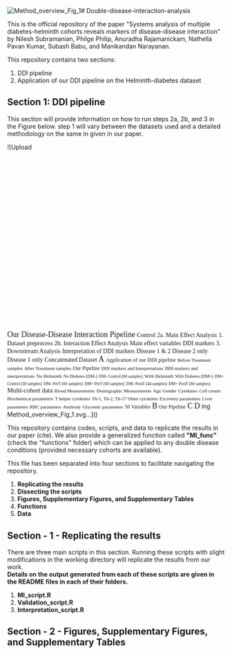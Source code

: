 ![Method_overview_Fig_1](https://github.com/BIRDSgroup/Double-disease-interaction-analysis-/assets/60778368/451a72fd-bb1a-4b41-9149-95b88a4140d2)# Double-disease-interaction-analysis

This is the official repository of the paper "Systems analysis of multiple diabetes-helminth cohorts reveals
markers of disease-disease interaction" by Nilesh Subramanian, Philge Philip, Anuradha Rajamanickam, Nathella Pavan
Kumar, Subash Babu, and Manikandan Narayanan.


This repository contains two sections:

1. DDI pipeline
2. Application of our DDI pipeline on the Helminth-diabetes dataset 

## Section 1: DDI pipeline 
This section will provide information on how to run steps 2a, 2b, and 3 in the Figure below. step 1 will vary between the datasets used and a detailed methodology on the same in given in our paper.

![Upload<?xml version="1.0" encoding="utf-8"?>
<!-- Generator: Adobe Illustrator 28.1.0, SVG Export Plug-In . SVG Version: 6.00 Build 0)  -->
<svg version="1.1" id="Layer_1" xmlns="http://www.w3.org/2000/svg" xmlns:xlink="http://www.w3.org/1999/xlink" x="0px" y="0px"
	 viewBox="0 0 762.28 584.46" style="enable-background:new 0 0 762.28 584.46;" xml:space="preserve">
<style type="text/css">
	.st0{fill:#ED1C24;}
	.st1{font-family:'MyriadPro-Regular';}
	.st2{font-size:18px;}
	.st3{fill:#FBB040;stroke:#000000;stroke-miterlimit:10;}
	.st4{font-size:14px;}
	.st5{fill:none;stroke:#000000;stroke-miterlimit:10;}
	.st6{fill:#00AEEF;stroke:#000000;stroke-miterlimit:10;}
	.st7{fill:#FFF200;stroke:#000000;stroke-miterlimit:10;}
	.st8{fill:#00A651;stroke:#000000;stroke-miterlimit:10;}
	.st9{stroke:#000000;stroke-width:2;stroke-miterlimit:10;}
	.st10{font-size:12.594px;}
	.st11{font-size:11px;}
	.st12{font-size:12.2023px;}
	.st13{fill:none;stroke:#000000;stroke-width:2;stroke-miterlimit:10;}
	.st14{fill:#FFFFFF;stroke:#ED1C24;stroke-miterlimit:10;}
	.st15{fill:#FFFFFF;stroke:#00AEEF;stroke-miterlimit:10;}
	.st16{fill:#FFFFFF;stroke:#00A651;stroke-miterlimit:10;}
	.st17{fill:#FFFFFF;stroke:#662D91;stroke-miterlimit:10;}
	.st18{fill:#FFFFFF;stroke:#F15A29;stroke-miterlimit:10;}
	.st19{font-size:11.2314px;}
	.st20{font-size:10.0144px;}
	.st21{font-size:9.5467px;}
	.st22{fill:none;}
	.st23{font-size:15px;}
	.st24{clip-path:url(#SVGID_00000055687407326841947020000006527383700200356793_);}
	.st25{stroke:#000000;stroke-miterlimit:10;}
	.st26{font-size:12px;}
</style>
<text transform="matrix(1 0 0 1 31.2012 61.8713)" class="st0 st1 st2">Our Disease-Disease Interaction Pipeline</text>
<g>
	<rect y="87.4" class="st3" width="87.57" height="29.39"/>
	<text transform="matrix(1 0 0 1 18.1539 106.873)" class="st1 st4">Control</text>
	<rect x="136.31" y="161.27" class="st5" width="103.95" height="43.97"/>
	<text transform="matrix(1 0 0 1 143.1162 264.0852)"><tspan x="0" y="0" class="st1 st4">2a. Main Effect</tspan><tspan x="17.23" y="16.8" class="st1 st4"> Analysis</tspan></text>
	<g>
		<rect x="43.67" y="164.75" class="st3" width="48.04" height="14.13"/>
		<rect x="43.67" y="178.57" class="st6" width="48.04" height="14.13"/>
		<rect x="43.67" y="192.39" class="st7" width="48.04" height="14.13"/>
		<rect x="43.67" y="206.2" class="st8" width="48.04" height="14.13"/>
	</g>
	<text transform="matrix(1 0 0 1 151.4979 178.5688)"><tspan x="0" y="0" class="st1 st4">1.  Dataset </tspan><tspan x="-0.27" y="16.8" class="st1 st4">preprocess</tspan></text>
	<line class="st5" x1="310.83" y1="117.21" x2="310.83" y2="122.56"/>
	<line class="st5" x1="310.89" y1="122.56" x2="39.18" y2="122.56"/>
	<line class="st5" x1="39.37" y1="117.04" x2="39.37" y2="122.39"/>
	<g>
		<g>
			<line class="st5" x1="175.04" y1="122.73" x2="175.04" y2="150.13"/>
			<g>
				<path d="M175.04,156.16c-1.05-2.84-2.85-6.36-4.76-8.55l4.76,1.72l4.75-1.72C177.89,149.8,176.09,153.32,175.04,156.16z"/>
			</g>
		</g>
	</g>
	<rect x="130.76" y="414.76" class="st5" width="109.5" height="35.77"/>
	<text transform="matrix(1 0 0 1 133.3169 347.9872)"><tspan x="0" y="0" class="st1 st4">2b. Interaction Effect </tspan><tspan x="38.15" y="16.8" class="st1 st4">Analysis</tspan></text>
	<g>
		<g>
			<line class="st5" x1="175.04" y1="294.75" x2="175.04" y2="318.79"/>
			<g>
				<path d="M175.04,324.82c-1.05-2.84-2.85-6.36-4.76-8.55l4.76,1.72l4.75-1.72C177.89,318.46,176.09,321.98,175.04,324.82z"/>
			</g>
		</g>
	</g>
	<text transform="matrix(1 0 0 1 34.2098 310.2768)" class="st1 st4">Main effect variables</text>
	<rect x="130.76" y="331.67" class="st5" width="127.19" height="38.73"/>
	<text transform="matrix(1 0 0 1 55.1543 397.016)" class="st1 st4">DDI markers</text>
	<g>
		<g>
			<line class="st5" x1="175.04" y1="210.34" x2="175.04" y2="237.74"/>
			<g>
				<path d="M175.04,243.78c-1.05-2.84-2.85-6.36-4.76-8.55l4.76,1.72l4.75-1.72C177.89,237.41,176.09,240.94,175.04,243.78z"/>
			</g>
		</g>
	</g>
	<rect x="135.51" y="249.35" class="st5" width="104.75" height="38.56"/>
	<g>
		<g>
			<line class="st5" x1="174.02" y1="457.97" x2="174.02" y2="482.01"/>
			<g>
				<path d="M174.02,488.04c-1.05-2.84-2.85-6.36-4.76-8.55l4.76,1.72l4.75-1.72C176.87,481.68,175.07,485.2,174.02,488.04z"/>
			</g>
		</g>
	</g>
	<text transform="matrix(1 0 0 1 137.6665 429.3357)"><tspan x="0" y="0" class="st1 st4">3. Downstream </tspan><tspan x="21.97" y="16.8" class="st1 st4">Analysis</tspan></text>
	<g>
		<g>
			<line class="st5" x1="175.04" y1="377.24" x2="175.04" y2="401.28"/>
			<g>
				<path d="M175.04,407.31c-1.05-2.84-2.85-6.36-4.76-8.55l4.76,1.72l4.75-1.72C177.89,400.95,176.09,404.47,175.04,407.31z"/>
			</g>
		</g>
	</g>
	<text transform="matrix(1 0 0 1 87.566 502.3581)" class="st1 st4">Interpretation of DDI markers</text>
	<rect x="91.73" y="87.52" class="st6" width="87.57" height="29.39"/>
	<rect x="274.9" y="87.4" class="st8" width="87.57" height="29.39"/>
	<rect x="183.31" y="87.52" class="st7" width="87.57" height="29.39"/>
	<text transform="matrix(1 0 0 1 278.5561 106.8727)" class="st1 st4">Disease 1 &amp; 2</text>
	<text transform="matrix(1 0 0 1 184.3126 106.8729)" class="st1 st4">Disease 2 only</text>
	<text transform="matrix(1 0 0 1 94.0522 107.0269)" class="st1 st4">Disease 1 only</text>
	<text transform="matrix(1 0 0 1 13.6823 154.9155)" class="st1 st4">Concatenated Dataset </text>
</g>
<line class="st9" x1="373.28" y1="0" x2="373.28" y2="584.46"/>
<text transform="matrix(1 0 0 1 10.1605 23.3346)" class="st1 st2">A</text>
<g>
	<rect x="519.75" y="474.88" class="st3" width="39.97" height="11.76"/>
	<rect x="519.75" y="486.38" class="st6" width="39.97" height="11.76"/>
	<rect x="519.75" y="497.87" class="st7" width="39.97" height="11.76"/>
	<rect x="519.75" y="509.37" class="st8" width="39.97" height="11.76"/>
</g>
<text transform="matrix(1 0 0 1 511.2071 440.0808)" class="st0 st1 st10">Application of our DDI pipeline</text>
<g>
	<rect x="648.13" y="474.17" class="st3" width="39.97" height="11.76"/>
	<rect x="648.13" y="485.67" class="st6" width="39.97" height="11.76"/>
	<rect x="648.13" y="497.16" class="st7" width="39.97" height="11.76"/>
	<rect x="648.13" y="508.66" class="st8" width="39.97" height="11.76"/>
</g>
<text transform="matrix(1 0 0 1 463.7558 463.2669)" class="st0 st1 st11">Before Treatment samples</text>
<text transform="matrix(1 0 0 1 614.7859 463.2666)" class="st0 st1 st11">After Treatment samples</text>
<g>
	<g>
		<line class="st5" x1="539.73" y1="523.33" x2="539.73" y2="530.97"/>
		<g>
			<path d="M539.73,537c-1.05-2.84-2.85-6.36-4.76-8.55l4.76,1.72l4.75-1.72C542.58,530.64,540.79,534.16,539.73,537z"/>
		</g>
	</g>
</g>
<rect x="503.67" y="538.23" class="st5" width="70.31" height="15.91"/>
<text transform="matrix(1 0 0 1 508.1691 548.4423)" class="st1 st12">Our Pipeline</text>
<g>
	<g>
		<line class="st5" x1="668.12" y1="523.54" x2="668.12" y2="531.19"/>
		<g>
			<path d="M668.12,537.22c-1.05-2.84-2.85-6.36-4.76-8.55l4.76,1.72l4.75-1.72C670.97,530.86,669.17,534.38,668.12,537.22z"/>
		</g>
	</g>
</g>
<g>
	<g>
		<line class="st5" x1="538.59" y1="554.15" x2="538.59" y2="561.79"/>
		<g>
			<path d="M538.59,567.83c-1.05-2.84-2.85-6.36-4.76-8.55l4.76,1.72l4.75-1.72C541.44,561.46,539.64,564.99,538.59,567.83z"/>
		</g>
	</g>
</g>
<g>
	<g>
		<line class="st5" x1="668.12" y1="554.14" x2="668.12" y2="561.78"/>
		<g>
			<path d="M668.12,567.82c-1.05-2.84-2.85-6.36-4.76-8.55l4.76,1.72l4.75-1.72C670.97,561.45,669.17,564.98,668.12,567.82z"/>
		</g>
	</g>
</g>
<text transform="matrix(1 0 0 1 451.4144 579.3268)" class="st1 st11">DDI markers and Interpretations</text>
<text transform="matrix(1 0 0 1 609.3891 579.3268)" class="st1 st11">DDI markers and interpretations</text>
<g>
	<g>
		<g>
			<rect x="458.27" y="43.33" class="st13" width="280.13" height="173.4"/>
			<g>
				<g>
					<ellipse class="st14" cx="487.05" cy="70.09" rx="2.08" ry="2.33"/>
					<rect x="484.22" y="72.42" class="st14" width="5.65" height="7.83"/>
					<rect x="484.22" y="80.25" class="st14" width="2.82" height="5.5"/>
					<rect x="487.05" y="80.25" class="st14" width="2.82" height="5.5"/>
					<rect x="482.59" y="72.42" class="st14" width="1.63" height="6.33"/>
					<rect x="489.87" y="72.42" class="st14" width="1.63" height="6.33"/>
					<ellipse class="st15" cx="507.86" cy="69.67" rx="2.08" ry="2.33"/>
					<rect x="505.03" y="72" class="st15" width="5.65" height="7.83"/>
					<rect x="505.03" y="79.84" class="st15" width="2.82" height="5.5"/>
					<rect x="507.86" y="79.84" class="st15" width="2.82" height="5.5"/>
					<rect x="503.4" y="72" class="st15" width="1.63" height="6.33"/>
					<rect x="510.68" y="72" class="st15" width="1.63" height="6.33"/>
					<ellipse class="st16" cx="497.45" cy="69.67" rx="2.08" ry="2.33"/>
					<rect x="494.63" y="72" class="st16" width="5.65" height="7.83"/>
					<rect x="494.63" y="79.84" class="st16" width="2.82" height="5.5"/>
					<rect x="497.45" y="79.84" class="st16" width="2.82" height="5.5"/>
					<rect x="492.99" y="72" class="st16" width="1.63" height="6.33"/>
					<rect x="500.28" y="72" class="st16" width="1.63" height="6.33"/>
					<ellipse class="st17" cx="487.05" cy="91.13" rx="2.08" ry="2.33"/>
					<rect x="484.22" y="93.46" class="st17" width="5.65" height="7.83"/>
					<rect x="484.22" y="101.3" class="st17" width="2.82" height="5.5"/>
					<rect x="487.05" y="101.3" class="st17" width="2.82" height="5.5"/>
					<rect x="482.59" y="93.46" class="st17" width="1.63" height="6.33"/>
					<rect x="489.87" y="93.46" class="st17" width="1.63" height="6.33"/>
					<ellipse class="st18" cx="507.86" cy="90.71" rx="2.08" ry="2.33"/>
					<rect x="505.03" y="93.05" class="st18" width="5.65" height="7.83"/>
					<rect x="505.03" y="100.88" class="st18" width="2.82" height="5.5"/>
					<rect x="507.86" y="100.88" class="st18" width="2.82" height="5.5"/>
					<rect x="503.4" y="93.05" class="st18" width="1.63" height="6.33"/>
					<rect x="510.68" y="93.05" class="st18" width="1.63" height="6.33"/>
					<ellipse class="st15" cx="497.45" cy="90.71" rx="2.08" ry="2.33"/>
					<rect x="494.63" y="93.05" class="st15" width="5.65" height="7.83"/>
					<rect x="494.63" y="100.88" class="st15" width="2.82" height="5.5"/>
					<rect x="497.45" y="100.88" class="st15" width="2.82" height="5.5"/>
					<rect x="492.99" y="93.05" class="st15" width="1.63" height="6.33"/>
					<rect x="500.28" y="93.05" class="st15" width="1.63" height="6.33"/>
				</g>
				<ellipse class="st5" cx="497.86" cy="87.82" rx="23.78" ry="26.67"/>
			</g>
			<line class="st13" x1="554.84" y1="43.33" x2="554.84" y2="216.73"/>
			<line class="st13" x1="458.27" y1="130.03" x2="738.4" y2="130.03"/>
			<g>
				<g>
					<ellipse class="st14" cx="577.47" cy="68.73" rx="2.08" ry="2.33"/>
					<rect x="574.65" y="71.07" class="st14" width="5.65" height="7.83"/>
					<rect x="574.65" y="78.9" class="st14" width="2.82" height="5.5"/>
					<rect x="577.47" y="78.9" class="st14" width="2.82" height="5.5"/>
					<rect x="573.01" y="71.07" class="st14" width="1.63" height="6.33"/>
					<rect x="580.29" y="71.07" class="st14" width="1.63" height="6.33"/>
					<ellipse class="st15" cx="598.28" cy="68.31" rx="2.08" ry="2.33"/>
					<rect x="595.45" y="70.65" class="st15" width="5.65" height="7.83"/>
					<rect x="595.45" y="78.48" class="st15" width="2.82" height="5.5"/>
					<rect x="598.28" y="78.48" class="st15" width="2.82" height="5.5"/>
					<rect x="593.82" y="70.65" class="st15" width="1.63" height="6.33"/>
					<rect x="601.1" y="70.65" class="st15" width="1.63" height="6.33"/>
					<ellipse class="st16" cx="587.87" cy="68.31" rx="2.08" ry="2.33"/>
					<rect x="585.05" y="70.65" class="st16" width="5.65" height="7.83"/>
					<rect x="585.05" y="78.48" class="st16" width="2.82" height="5.5"/>
					<rect x="587.87" y="78.48" class="st16" width="2.82" height="5.5"/>
					<rect x="583.42" y="70.65" class="st16" width="1.63" height="6.33"/>
					<rect x="590.7" y="70.65" class="st16" width="1.63" height="6.33"/>
					<ellipse class="st17" cx="577.47" cy="89.77" rx="2.08" ry="2.33"/>
					<rect x="574.65" y="92.11" class="st17" width="5.65" height="7.83"/>
					<rect x="574.65" y="99.94" class="st17" width="2.82" height="5.5"/>
					<rect x="577.47" y="99.94" class="st17" width="2.82" height="5.5"/>
					<rect x="573.01" y="92.11" class="st17" width="1.63" height="6.33"/>
					<rect x="580.29" y="92.11" class="st17" width="1.63" height="6.33"/>
					<ellipse class="st18" cx="598.28" cy="89.36" rx="2.08" ry="2.33"/>
					<rect x="595.45" y="91.69" class="st18" width="5.65" height="7.83"/>
					<rect x="595.45" y="99.53" class="st18" width="2.82" height="5.5"/>
					<rect x="598.28" y="99.53" class="st18" width="2.82" height="5.5"/>
					<rect x="593.82" y="91.69" class="st18" width="1.63" height="6.33"/>
					<rect x="601.1" y="91.69" class="st18" width="1.63" height="6.33"/>
					<ellipse class="st15" cx="587.87" cy="89.36" rx="2.08" ry="2.33"/>
					<rect x="585.05" y="91.69" class="st15" width="5.65" height="7.83"/>
					<rect x="585.05" y="99.53" class="st15" width="2.82" height="5.5"/>
					<rect x="587.87" y="99.53" class="st15" width="2.82" height="5.5"/>
					<rect x="583.42" y="91.69" class="st15" width="1.63" height="6.33"/>
					<rect x="590.7" y="91.69" class="st15" width="1.63" height="6.33"/>
				</g>
				<ellipse class="st5" cx="588.28" cy="86.46" rx="23.78" ry="26.67"/>
			</g>
			<g>
				<g>
					<ellipse class="st14" cx="664.62" cy="70.09" rx="2.08" ry="2.33"/>
					<rect x="661.79" y="72.42" class="st14" width="5.65" height="7.83"/>
					<rect x="661.79" y="80.25" class="st14" width="2.82" height="5.5"/>
					<rect x="664.62" y="80.25" class="st14" width="2.82" height="5.5"/>
					<rect x="660.16" y="72.42" class="st14" width="1.63" height="6.33"/>
					<rect x="667.44" y="72.42" class="st14" width="1.63" height="6.33"/>
					<ellipse class="st15" cx="685.42" cy="69.67" rx="2.08" ry="2.33"/>
					<rect x="682.6" y="72" class="st15" width="5.65" height="7.83"/>
					<rect x="682.6" y="79.84" class="st15" width="2.82" height="5.5"/>
					<rect x="685.42" y="79.84" class="st15" width="2.82" height="5.5"/>
					<rect x="680.97" y="72" class="st15" width="1.63" height="6.33"/>
					<rect x="688.25" y="72" class="st15" width="1.63" height="6.33"/>
					<ellipse class="st16" cx="675.02" cy="69.67" rx="2.08" ry="2.33"/>
					<rect x="672.2" y="72" class="st16" width="5.65" height="7.83"/>
					<rect x="672.2" y="79.84" class="st16" width="2.82" height="5.5"/>
					<rect x="675.02" y="79.84" class="st16" width="2.82" height="5.5"/>
					<rect x="670.56" y="72" class="st16" width="1.63" height="6.33"/>
					<rect x="677.84" y="72" class="st16" width="1.63" height="6.33"/>
					<ellipse class="st17" cx="664.62" cy="91.13" rx="2.08" ry="2.33"/>
					<rect x="661.79" y="93.46" class="st17" width="5.65" height="7.83"/>
					<rect x="661.79" y="101.3" class="st17" width="2.82" height="5.5"/>
					<rect x="664.62" y="101.3" class="st17" width="2.82" height="5.5"/>
					<rect x="660.16" y="93.46" class="st17" width="1.63" height="6.33"/>
					<rect x="667.44" y="93.46" class="st17" width="1.63" height="6.33"/>
					<ellipse class="st18" cx="685.42" cy="90.71" rx="2.08" ry="2.33"/>
					<rect x="682.6" y="93.05" class="st18" width="5.65" height="7.83"/>
					<rect x="682.6" y="100.88" class="st18" width="2.82" height="5.5"/>
					<rect x="685.42" y="100.88" class="st18" width="2.82" height="5.5"/>
					<rect x="680.97" y="93.05" class="st18" width="1.63" height="6.33"/>
					<rect x="688.25" y="93.05" class="st18" width="1.63" height="6.33"/>
					<ellipse class="st15" cx="675.02" cy="90.71" rx="2.08" ry="2.33"/>
					<rect x="672.2" y="93.05" class="st15" width="5.65" height="7.83"/>
					<rect x="672.2" y="100.88" class="st15" width="2.82" height="5.5"/>
					<rect x="675.02" y="100.88" class="st15" width="2.82" height="5.5"/>
					<rect x="670.56" y="93.05" class="st15" width="1.63" height="6.33"/>
					<rect x="677.84" y="93.05" class="st15" width="1.63" height="6.33"/>
				</g>
				<ellipse class="st5" cx="675.43" cy="87.82" rx="23.78" ry="26.67"/>
			</g>
			<g>
				<g>
					<ellipse class="st14" cx="485.23" cy="155.87" rx="2.08" ry="2.33"/>
					<rect x="482.4" y="158.2" class="st14" width="5.65" height="7.83"/>
					<rect x="482.4" y="166.03" class="st14" width="2.82" height="5.5"/>
					<rect x="485.23" y="166.03" class="st14" width="2.82" height="5.5"/>
					<rect x="480.77" y="158.2" class="st14" width="1.63" height="6.33"/>
					<rect x="488.05" y="158.2" class="st14" width="1.63" height="6.33"/>
					<ellipse class="st15" cx="506.03" cy="155.45" rx="2.08" ry="2.33"/>
					<rect x="503.21" y="157.78" class="st15" width="5.65" height="7.83"/>
					<rect x="503.21" y="165.62" class="st15" width="2.82" height="5.5"/>
					<rect x="506.03" y="165.62" class="st15" width="2.82" height="5.5"/>
					<rect x="501.57" y="157.78" class="st15" width="1.63" height="6.33"/>
					<rect x="508.86" y="157.78" class="st15" width="1.63" height="6.33"/>
					<ellipse class="st16" cx="495.63" cy="155.45" rx="2.08" ry="2.33"/>
					<rect x="492.81" y="157.78" class="st16" width="5.65" height="7.83"/>
					<rect x="492.81" y="165.62" class="st16" width="2.82" height="5.5"/>
					<rect x="495.63" y="165.62" class="st16" width="2.82" height="5.5"/>
					<rect x="491.17" y="157.78" class="st16" width="1.63" height="6.33"/>
					<rect x="498.45" y="157.78" class="st16" width="1.63" height="6.33"/>
					<ellipse class="st17" cx="485.23" cy="176.91" rx="2.08" ry="2.33"/>
					<rect x="482.4" y="179.24" class="st17" width="5.65" height="7.83"/>
					<rect x="482.4" y="187.08" class="st17" width="2.82" height="5.5"/>
					<rect x="485.23" y="187.08" class="st17" width="2.82" height="5.5"/>
					<rect x="480.77" y="179.24" class="st17" width="1.63" height="6.33"/>
					<rect x="488.05" y="179.24" class="st17" width="1.63" height="6.33"/>
					<ellipse class="st18" cx="506.03" cy="176.49" rx="2.08" ry="2.33"/>
					<rect x="503.21" y="178.83" class="st18" width="5.65" height="7.83"/>
					<rect x="503.21" y="186.66" class="st18" width="2.82" height="5.5"/>
					<rect x="506.03" y="186.66" class="st18" width="2.82" height="5.5"/>
					<rect x="501.57" y="178.83" class="st18" width="1.63" height="6.33"/>
					<rect x="508.86" y="178.83" class="st18" width="1.63" height="6.33"/>
					<ellipse class="st15" cx="495.63" cy="176.49" rx="2.08" ry="2.33"/>
					<rect x="492.81" y="178.83" class="st15" width="5.65" height="7.83"/>
					<rect x="492.81" y="186.66" class="st15" width="2.82" height="5.5"/>
					<rect x="495.63" y="186.66" class="st15" width="2.82" height="5.5"/>
					<rect x="491.17" y="178.83" class="st15" width="1.63" height="6.33"/>
					<rect x="498.45" y="178.83" class="st15" width="1.63" height="6.33"/>
				</g>
				<ellipse class="st5" cx="496.04" cy="173.6" rx="23.78" ry="26.67"/>
			</g>
			<g>
				<g>
					<ellipse class="st14" cx="578.88" cy="154.51" rx="2.08" ry="2.33"/>
					<rect x="576.06" y="156.84" class="st14" width="5.65" height="7.83"/>
					<rect x="576.06" y="164.68" class="st14" width="2.82" height="5.5"/>
					<rect x="578.88" y="164.68" class="st14" width="2.82" height="5.5"/>
					<rect x="574.42" y="156.84" class="st14" width="1.63" height="6.33"/>
					<rect x="581.71" y="156.84" class="st14" width="1.63" height="6.33"/>
					<ellipse class="st15" cx="599.69" cy="154.09" rx="2.08" ry="2.33"/>
					<rect x="596.87" y="156.43" class="st15" width="5.65" height="7.83"/>
					<rect x="596.87" y="164.26" class="st15" width="2.82" height="5.5"/>
					<rect x="599.69" y="164.26" class="st15" width="2.82" height="5.5"/>
					<rect x="595.23" y="156.43" class="st15" width="1.63" height="6.33"/>
					<rect x="602.51" y="156.43" class="st15" width="1.63" height="6.33"/>
					<ellipse class="st16" cx="589.29" cy="154.09" rx="2.08" ry="2.33"/>
					<rect x="586.46" y="156.43" class="st16" width="5.65" height="7.83"/>
					<rect x="586.46" y="164.26" class="st16" width="2.82" height="5.5"/>
					<rect x="589.29" y="164.26" class="st16" width="2.82" height="5.5"/>
					<rect x="584.83" y="156.43" class="st16" width="1.63" height="6.33"/>
					<rect x="592.11" y="156.43" class="st16" width="1.63" height="6.33"/>
					<ellipse class="st17" cx="578.88" cy="175.55" rx="2.08" ry="2.33"/>
					<rect x="576.06" y="177.89" class="st17" width="5.65" height="7.83"/>
					<rect x="576.06" y="185.72" class="st17" width="2.82" height="5.5"/>
					<rect x="578.88" y="185.72" class="st17" width="2.82" height="5.5"/>
					<rect x="574.42" y="177.89" class="st17" width="1.63" height="6.33"/>
					<rect x="581.71" y="177.89" class="st17" width="1.63" height="6.33"/>
					<ellipse class="st18" cx="599.69" cy="175.14" rx="2.08" ry="2.33"/>
					<rect x="596.87" y="177.47" class="st18" width="5.65" height="7.83"/>
					<rect x="596.87" y="185.3" class="st18" width="2.82" height="5.5"/>
					<rect x="599.69" y="185.3" class="st18" width="2.82" height="5.5"/>
					<rect x="595.23" y="177.47" class="st18" width="1.63" height="6.33"/>
					<rect x="602.51" y="177.47" class="st18" width="1.63" height="6.33"/>
					<ellipse class="st15" cx="589.29" cy="175.14" rx="2.08" ry="2.33"/>
					<rect x="586.46" y="177.47" class="st15" width="5.65" height="7.83"/>
					<rect x="586.46" y="185.3" class="st15" width="2.82" height="5.5"/>
					<rect x="589.29" y="185.3" class="st15" width="2.82" height="5.5"/>
					<rect x="584.83" y="177.47" class="st15" width="1.63" height="6.33"/>
					<rect x="592.11" y="177.47" class="st15" width="1.63" height="6.33"/>
				</g>
				<ellipse class="st5" cx="589.7" cy="172.24" rx="23.78" ry="26.67"/>
			</g>
			<g>
				<g>
					<ellipse class="st14" cx="668.85" cy="155.87" rx="2.08" ry="2.33"/>
					<rect x="666.03" y="158.2" class="st14" width="5.65" height="7.83"/>
					<rect x="666.03" y="166.03" class="st14" width="2.82" height="5.5"/>
					<rect x="668.85" y="166.03" class="st14" width="2.82" height="5.5"/>
					<rect x="664.39" y="158.2" class="st14" width="1.63" height="6.33"/>
					<rect x="671.68" y="158.2" class="st14" width="1.63" height="6.33"/>
					<ellipse class="st15" cx="689.66" cy="155.45" rx="2.08" ry="2.33"/>
					<rect x="686.84" y="157.78" class="st15" width="5.65" height="7.83"/>
					<rect x="686.84" y="165.62" class="st15" width="2.82" height="5.5"/>
					<rect x="689.66" y="165.62" class="st15" width="2.82" height="5.5"/>
					<rect x="685.2" y="157.78" class="st15" width="1.63" height="6.33"/>
					<rect x="692.48" y="157.78" class="st15" width="1.63" height="6.33"/>
					<ellipse class="st16" cx="679.26" cy="155.45" rx="2.08" ry="2.33"/>
					<rect x="676.43" y="157.78" class="st16" width="5.65" height="7.83"/>
					<rect x="676.43" y="165.62" class="st16" width="2.82" height="5.5"/>
					<rect x="679.26" y="165.62" class="st16" width="2.82" height="5.5"/>
					<rect x="674.8" y="157.78" class="st16" width="1.63" height="6.33"/>
					<rect x="682.08" y="157.78" class="st16" width="1.63" height="6.33"/>
					<ellipse class="st17" cx="668.85" cy="176.91" rx="2.08" ry="2.33"/>
					<rect x="666.03" y="179.24" class="st17" width="5.65" height="7.83"/>
					<rect x="666.03" y="187.08" class="st17" width="2.82" height="5.5"/>
					<rect x="668.85" y="187.08" class="st17" width="2.82" height="5.5"/>
					<rect x="664.39" y="179.24" class="st17" width="1.63" height="6.33"/>
					<rect x="671.68" y="179.24" class="st17" width="1.63" height="6.33"/>
					<ellipse class="st18" cx="689.66" cy="176.49" rx="2.08" ry="2.33"/>
					<rect x="686.84" y="178.83" class="st18" width="5.65" height="7.83"/>
					<rect x="686.84" y="186.66" class="st18" width="2.82" height="5.5"/>
					<rect x="689.66" y="186.66" class="st18" width="2.82" height="5.5"/>
					<rect x="685.2" y="178.83" class="st18" width="1.63" height="6.33"/>
					<rect x="692.48" y="178.83" class="st18" width="1.63" height="6.33"/>
					<ellipse class="st15" cx="679.26" cy="176.49" rx="2.08" ry="2.33"/>
					<rect x="676.43" y="178.83" class="st15" width="5.65" height="7.83"/>
					<rect x="676.43" y="186.66" class="st15" width="2.82" height="5.5"/>
					<rect x="679.26" y="186.66" class="st15" width="2.82" height="5.5"/>
					<rect x="674.8" y="178.83" class="st15" width="1.63" height="6.33"/>
					<rect x="682.08" y="178.83" class="st15" width="1.63" height="6.33"/>
				</g>
				<ellipse class="st5" cx="679.67" cy="173.6" rx="23.78" ry="26.67"/>
			</g>
			<text transform="matrix(0.8916 0 0 1 471.857 36.4829)" class="st1 st19">No Helminth</text>
			<text transform="matrix(0 -1.1215 1 0 439.3975 114.4146)"><tspan x="0" y="0" class="st1 st20">No Diabetes</tspan><tspan x="0" y="12.02" class="st1 st20">     (DM-)</tspan></text>
			<text transform="matrix(0.8916 0 0 1 463.1089 57.7798)" class="st1 st21">DM- Control (60 samples)</text>
			<text transform="matrix(0.8916 0 0 1 554.8404 36.4829)" class="st1 st19">With Helminth</text>
			<text transform="matrix(0 -1.1215 1 0 439.3975 210.0728)"><tspan x="0" y="0" class="st1 st20">With Diabetes</tspan><tspan x="0" y="12.02" class="st1 st20">       (DM+)</tspan></text>
			<text transform="matrix(0.8916 0 0 1 461.0493 142.2915)" class="st1 st21">DM+ Control (58 samples)</text>
			<text transform="matrix(0.8916 0 0 1 559.6285 57.6636)" class="st1 st21">DM- PreT (60 samples)</text>
			<text transform="matrix(0.8916 0 0 1 560.2759 142.2915)" class="st1 st21">DM+ PreT (60 samples)</text>
			<text transform="matrix(0.8916 0 0 1 649.4185 57.7798)" class="st1 st21">DM- PostT (44 samples)</text>
			<text transform="matrix(0.8916 0 0 1 650.0655 142.2915)" class="st1 st21">DM+ PostT (60 samples)</text>
		</g>
		<rect x="419.69" y="15.72" class="st22" width="342.59" height="228.38"/>
	</g>
</g>
<text transform="matrix(1 0 0 1 510.3374 13.5376)" class="st0 st1 st23">Multi-cohort data</text>
<g>
	<defs>
		<rect id="SVGID_1_" x="457.04" y="235.44" width="223.89" height="197.5"/>
	</defs>
	<clipPath id="SVGID_00000170260161309224213620000015338188915721210295_">
		<use xlink:href="#SVGID_1_"  style="overflow:visible;"/>
	</clipPath>
	<g style="clip-path:url(#SVGID_00000170260161309224213620000015338188915721210295_);">
		<path d="M394.71,163.51"/>
	</g>
</g>
<text transform="matrix(1 0 0 1 485.6458 261.3672)" class="st1 st11">Blood Measurements</text>
<text transform="matrix(1 0 0 1 592.0276 261.5712)" class="st1 st11">Demographic Measurements</text>
<line class="st25" x1="616.92" y1="269.97" x2="616.92" y2="305.43"/>
<line class="st25" x1="616.79" y1="282.7" x2="642.26" y2="282.7"/>
<text transform="matrix(1 0 0 1 646.7591 284.3359)" class="st1 st11">Age</text>
<line class="st25" x1="616.79" y1="305.43" x2="642.26" y2="305.43"/>
<text transform="matrix(1 0 0 1 645.7025 307.0634)" class="st1 st11">Gender</text>
<line class="st25" x1="511.82" y1="269.16" x2="511.82" y2="304.62"/>
<line class="st25" x1="470.04" y1="304.62" x2="580.48" y2="304.62"/>
<text transform="matrix(1 0 0 1 439.1252 320.9774)" class="st1 st11">Cytokines</text>
<text transform="matrix(1 0 0 1 495.9977 321.8564)" class="st1 st11">Cell counts</text>
<text transform="matrix(1 0 0 1 555.5833 321.8564)" class="st1 st11">Biochemical parameters</text>
<line class="st25" x1="470.04" y1="304.62" x2="470.04" y2="311.44"/>
<line class="st25" x1="517.41" y1="304.62" x2="517.41" y2="311.44"/>
<line class="st25" x1="580.48" y1="304.36" x2="580.48" y2="311.17"/>
<line class="st5" x1="470.04" y1="324.72" x2="470.04" y2="393.71"/>
<line class="st25" x1="470.53" y1="343.53" x2="496" y2="343.53"/>
<text transform="matrix(1 0 0 1 498.6849 345.5566)" class="st1 st11">T helper cytokines</text>
<line class="st25" x1="520.94" y1="349.96" x2="520.94" y2="361.74"/>
<line class="st25" x1="520.94" y1="361.74" x2="532.71" y2="361.74"/>
<text transform="matrix(1 0 0 1 538.5853 360.9612)"><tspan x="0" y="0" class="st1 st11">Th-1, Th-2, </tspan><tspan x="0" y="13.2" class="st1 st11">Th-17 </tspan></text>
<line class="st25" x1="470.53" y1="393.71" x2="496" y2="393.71"/>
<text transform="matrix(1 0 0 1 498.6741 395.1454)" class="st1 st11">Other  cytokines</text>
<line class="st5" x1="604.32" y1="324.78" x2="604.32" y2="409.33"/>
<line class="st25" x1="604.48" y1="337.1" x2="629.95" y2="337.1"/>
<text transform="matrix(1 0 0 1 632.6341 339.1269)" class="st1 st11">Excretory parameters</text>
<line class="st25" x1="604.48" y1="355.85" x2="629.95" y2="355.85"/>
<text transform="matrix(1 0 0 1 632.6341 357.875)" class="st1 st11">Liver parameters</text>
<line class="st25" x1="604.48" y1="373.48" x2="629.95" y2="373.48"/>
<text transform="matrix(1 0 0 1 632.6341 375.5019)" class="st1 st11">RBC parameters</text>
<line class="st25" x1="604.48" y1="390.69" x2="629.95" y2="390.69"/>
<text transform="matrix(1 0 0 1 632.6341 392.7148)" class="st1 st11">Antibody</text>
<line class="st25" x1="604.32" y1="409.5" x2="629.78" y2="409.5"/>
<text transform="matrix(1 0 0 1 632.47 411.8779)" class="st1 st11">Glycemic parameters</text>
<text transform="matrix(1 0 0 1 545.3792 241.7617)" class="st0 st1 st26">50 Variables</text>
<text transform="matrix(1 0 0 1 389.2484 23.3343)" class="st1 st2">B</text>
<rect x="632.96" y="538.23" class="st5" width="70.31" height="15.91"/>
<text transform="matrix(1 0 0 1 637.5992 548.4427)" class="st1 st12">Our Pipeline</text>
<text transform="matrix(1 0 0 1 381.1378 244.0959)" class="st1 st2">C</text>
<text transform="matrix(0.9295 0 0 1 381.7857 442.574)" class="st1 st2">D</text>
</svg>
ing Method_overview_Fig_1.svg…]()



This repository contains codes, scripts, and data to replicate the results in our paper (cite).
We also provide a generalized function called **"MI_func"** (check the "functions" folder) which can be applied to any double disease conditions (provided necessary cohorts are available).

This file has been separated into four sections to facilitate navigating the repository.

1. **Replicating the results**
2. **Dissecting the scripts**
3. **Figures, Supplementary Figures, and Supplementary Tables**
4. **Functions**
5. **Data**

## Section - 1 - Replicating the results 

There are three main scripts in this section. Running these scripts with slight modifications in the working directory will replicate the results from our work.<br>
**Details on the output generated from each of these scripts are given in the README files in each of their folders.**
1. **MI_script.R** 
2. **Validation_script.R**
3. **Interpretation_script.R**

## Section - 2 - Figures, Supplementary Figures, and Supplementary Tables


